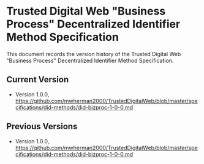 # Trusted Digital Web "Business Process" Decentralized Identifier Method Specification

This document records the version history of the Trusted Digital Web "Business Process" Decentralized Identifier Method Specification.

## Current Version

- Version 1.0.0, https://github.com/mwherman2000/TrustedDigitalWeb/blob/master/specifications/did-methods/did-bizproc-1-0-0.md

## Previous Versions

- Version 1.0.0, https://github.com/mwherman2000/TrustedDigitalWeb/blob/master/specifications/did-methods/did-bizproc-1-0-0.md

